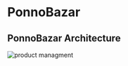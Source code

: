 # PonnoBazar
## PonnoBazar Architecture
![product managment](https://user-images.githubusercontent.com/41707235/152029265-00e8f15a-2937-4992-863c-ba8283579671.PNG)

